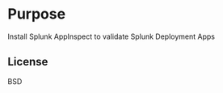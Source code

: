 Purpose
=========

Install Splunk AppInspect to validate Splunk Deployment Apps 

License
-------

BSD


